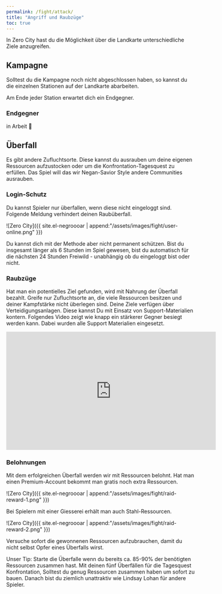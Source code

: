 ```yaml
---
permalink: /fight/attack/
title: "Angriff und Raubzüge"
toc: true
---
```


In Zero City hast du die Möglichkeit über die Landkarte unterschiedliche Ziele anzugreifen.


## Kampagne

Solltest du die Kampagne noch nicht abgeschlossen haben, so kannst du die einzelnen Stationen auf der Landkarte abarbeiten.

Am Ende jeder Station erwartet dich ein Endgegner.

### Endgegner

in Arbeit :construction:

## Überfall

Es gibt andere Zufluchtsorte. Diese kannst du ausrauben um deine eigenen Ressourcen aufzustocken oder um die Konfrontation-Tagesquest zu erfüllen. Das Spiel will das wir Negan-Savior Style andere Communities ausrauben.

### Login-Schutz

Du kannst Spieler nur überfallen, wenn diese nicht eingeloggt sind. Folgende Meldung verhindert deinen Raubüberfall.

![Zero City]({{ site.el-negroooar | append:"/assets/images/fight/user-online.png" }})

Du kannst dich mit der Methode aber nicht permanent schützen. Bist du insgesamt länger als 6 Stunden im Spiel gewesen, bist du automatisch für die nächsten 24 Stunden Freiwild - unabhängig ob du eingeloggt bist oder nicht.

### Raubzüge

Hat man ein potentielles Ziel gefunden, wird mit Nahrung der Überfall bezahlt. Greife nur Zufluchtsorte an, die viele Ressourcen besitzen und deiner Kampfstärke nicht überlegen sind. Deine Ziele verfügen über Verteidigungsanlagen. Diese kannst Du mit Einsatz von Support-Materialien kontern. Folgendes Video zeigt wie knapp ein stärkerer Gegner besiegt werden kann. Dabei wurden alle Support Materialien eingesetzt.

<iframe width="560" height="315" src="https://www.youtube.com/embed/Y2czPc7jt8c" frameborder="0" allow="accelerometer; autoplay; encrypted-media; gyroscope; picture-in-picture" allowfullscreen></iframe>

### Belohnungen

Mit dem erfolgreichen Überfall werden wir mit Ressourcen belohnt. Hat man einen Premium-Account bekommt man gratis noch extra Ressourcen.

![Zero City]({{ site.el-negroooar | append:"/assets/images/fight/raid-reward-1.png" }})

Bei Spielern mit einer Giesserei erhält man auch Stahl-Ressourcen.

![Zero City]({{ site.el-negroooar | append:"/assets/images/fight/raid-reward-2.png" }})

Versuche sofort die gewonnenen Ressourcen aufzubrauchen, damit du nicht selbst Opfer eines Überfalls wirst.

Unser Tip: Starte die Überfalle wenn du bereits ca. 85-90% der benötigten Ressourcen zusammen hast. Mit deinen fünf Überfällen für die Tagesquest Konfrontation, Solltest du genug Ressourcen zusammen haben um sofort zu bauen. Danach bist du ziemlich unattraktiv wie Lindsay Lohan für andere Spieler.
